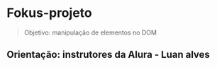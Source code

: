 # Fokus-projeto
> Objetivo: manipulação de elementos no DOM
## Orientação: instrutores da Alura - Luan alves
